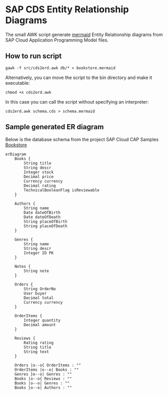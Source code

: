 # SAP CDS Entity Relationship Diagrams

The small AWK script generate [mermaid](https://mermaid.js.org/) Entity Relationship diagrams from SAP Cloud Application Programming Model files.

## How to run script

```shell
gawk -f src/cds2erd.awk db/* > bookstore.mermaid
```

Alternatively, you can move the script to the bin directory and make it executable:

```shell
chmod +x cds2erd.awk
```

In this case you can call the script without specifying an interpreter:

```shell
cds2erd.awk schema.cds > schema.mermaid
```

## Sample generated ER diagram

Below is the database schema from the project SAP Cloud CAP Samples [Bookstore](https://github.com/SAP-samples/cloud-cap-samples/) 
```mermaid
erDiagram
    Books {
        String title 
        String descr 
        Integer stock 
        Decimal price 
        Currency currency 
        Decimal rating 
        TechnicalBooleanFlag isReviewable 
    }

    Authors {
        String name 
        Date dateOfBirth 
        Date dateOfDeath 
        String placeOfBirth 
        String placeOfDeath 
    }

    Genres {
        String name 
        String descr 
        Integer ID PK
    }

    Notes {
        String note 
    }

    Orders {
        String OrderNo 
        User buyer 
        Decimal total 
        Currency currency 
    }

    OrderItems {
        Integer quantity 
        Decimal amount 
    }

    Reviews {
        Rating rating 
        String title 
        String text 
    }

    Orders |o--o{ OrderItems : ""
    OrderItems |o--o| Books : ""
    Genres }o--o| Genres : ""
    Books |o--o{ Reviews : ""
    Books |o--o| Genres : ""
    Books }o--o| Authors : ""

```
